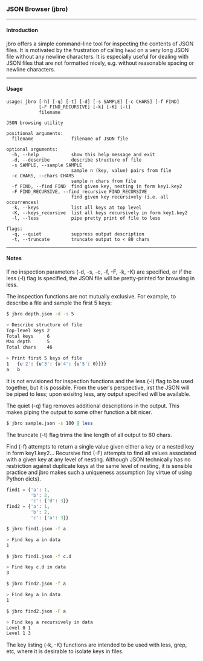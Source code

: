 
### JSON Browser (jbro) ###

<hr>

#### Introduction ####

jbro offers a simple command-line tool for inspecting the contents of JSON files. It is motivated by the frustration of calling `head` on a very long JSON file without any newline characters. It is especially useful for dealing with JSON files that are not formatted nicely, e.g. without reasonable spacing or newline characters.

<hr>

#### Usage ####

```Shell 
usage: jbro [-h] [-q] [-t] [-d] [-s SAMPLE] [-c CHARS] [-f FIND]
            [-F FIND_RECURSIVE] [-k] [-K] [-l]
            filename

JSON browsing utility

positional arguments:
  filename              filename of JSON file

optional arguments:
  -h, --help            show this help message and exit
  -d, --describe        describe structure of file
  -s SAMPLE, --sample SAMPLE
                        sample n (key, value) pairs from file
  -c CHARS, --chars CHARS
                        sample n chars from file
  -f FIND, --find FIND  find given key, nesting in form key1.key2
  -F FIND_RECURSIVE, --find_recursive FIND_RECURSIVE
                        find given key recursively (i.e. all occurrences)
  -k, --keys            list all keys at top level
  -K, --keys_recursive  list all keys recursively in form key1.key2
  -l, --less            pipe pretty print of file to less

flags:
  -q, --quiet           suppress output description
  -t, --truncate        truncate output to < 80 chars
```

<hr> 

#### Notes ####

If no inspection parameters (-d, -s, -c, -f, -F, -k, -K) are specified, or if the less (-l) flag is specified, the JSON file will be pretty-printed for browsing in less.

The inspection functions are not mutually exclusive. For example, to describe a file and sample the first 5 keys:

```bash
$ jbro depth.json -d -s 5

> Describe structure of file
Top-level keys 2
Total keys     6
Max depth      5
Total chars    46

> Print first 5 keys of file
1	{u'2': {u'3': {u'4': {u'5': 0}}}}
a	b
```

It is not envisioned for inspection functions and the less (-l) flag to be used together, but it is possible. From the user's perspective, irst the JSON will be piped to less; upon exisitng less, any output specified will be available.

The quiet (-q) flag removes additional descriptions in the output. This makes piping the output to some other function a bit nicer.

```bash
$ jbro sample.json -s 100 | less
```

The truncate (-t) flag trims the line length of all output to 80 chars. 

Find (-f) attempts to return a single value given either a key or a nested key in form key1.key2... Recursive find (-F) attempts to find all values associated with a given key at any level of nesting. Although JSON technically has no restriction against duplicate keys at the same level of nesting, it is sensible practice and jbro makes such a uniqueness assumption (by virtue of using Python dicts).

```python
find1 = {'a': 1,
	     'b': 2,
	     'c': {'d': 3}}
find2 = {'a': 1,
         'b': 2,
	     'c': {'a': 3}}
```

```bash
$ jbro find1.json -f a

> Find key a in data
1

$ jbro find1.json -f c.d

> Find key c.d in data
3

$ jbro find2.json -f a

> Find key a in data
1

$ jbro find2.json -F a

> Find key a recursively in data
Level 0 1
Level 1 3
```

The key listing (-k, -K) functions are intended to be used with less, grep, etc, where it is desirable to isolate keys in files.

